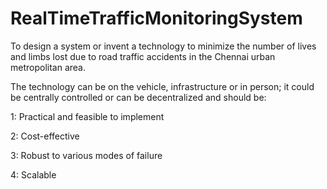 # RealTimeTrafficMonitoringSystem
To design a system or invent a technology to minimize the number of lives and limbs lost due to road traffic accidents in the Chennai urban metropolitan area.

The technology can be on the vehicle, infrastructure or in person; it could be centrally controlled or can be decentralized and should be:

1: Practical and feasible to implement

2: Cost-effective

3: Robust to various modes of failure

4: Scalable

